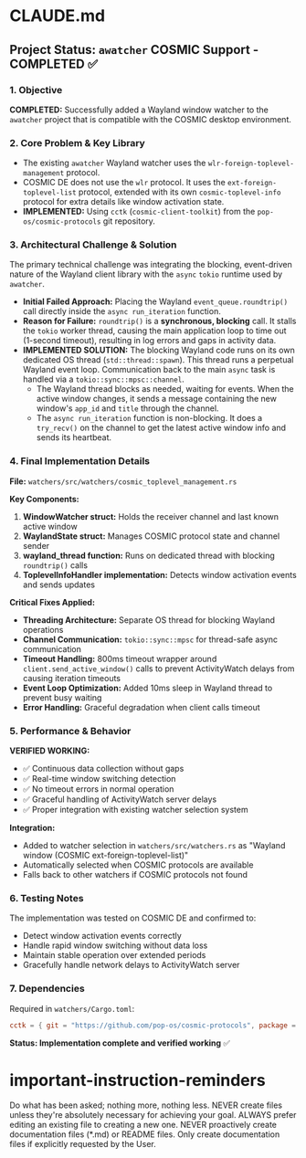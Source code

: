# CLAUDE.md

## Project Status: `awatcher` COSMIC Support - COMPLETED ✅

### 1. Objective

**COMPLETED:** Successfully added a Wayland window watcher to the `awatcher` project that is compatible with the COSMIC desktop environment.

### 2. Core Problem & Key Library

-   The existing `awatcher` Wayland watcher uses the `wlr-foreign-toplevel-management` protocol.
-   COSMIC DE does not use the `wlr` protocol. It uses the `ext-foreign-toplevel-list` protocol, extended with its own `cosmic-toplevel-info` protocol for extra details like window activation state.
-   **IMPLEMENTED:** Using `cctk` (`cosmic-client-toolkit`) from the `pop-os/cosmic-protocols` git repository.

### 3. Architectural Challenge & Solution

The primary technical challenge was integrating the blocking, event-driven nature of the Wayland client library with the `async` `tokio` runtime used by `awatcher`.

-   **Initial Failed Approach:** Placing the Wayland `event_queue.roundtrip()` call directly inside the `async run_iteration` function.
-   **Reason for Failure:** `roundtrip()` is a **synchronous, blocking** call. It stalls the `tokio` worker thread, causing the main application loop to time out (1-second timeout), resulting in log errors and gaps in activity data.
-   **IMPLEMENTED SOLUTION:** The blocking Wayland code runs on its own dedicated OS thread (`std::thread::spawn`). This thread runs a perpetual Wayland event loop. Communication back to the main `async` task is handled via a `tokio::sync::mpsc::channel`.
    -   The Wayland thread blocks as needed, waiting for events. When the active window changes, it sends a message containing the new window's `app_id` and `title` through the channel.
    -   The `async run_iteration` function is non-blocking. It does a `try_recv()` on the channel to get the latest active window info and sends its heartbeat.

### 4. Final Implementation Details

**File:** `watchers/src/watchers/cosmic_toplevel_management.rs`

**Key Components:**
1. **WindowWatcher struct:** Holds the receiver channel and last known active window
2. **WaylandState struct:** Manages COSMIC protocol state and channel sender
3. **wayland_thread function:** Runs on dedicated thread with blocking `roundtrip()` calls
4. **ToplevelInfoHandler implementation:** Detects window activation events and sends updates

**Critical Fixes Applied:**
- **Threading Architecture:** Separate OS thread for blocking Wayland operations
- **Channel Communication:** `tokio::sync::mpsc` for thread-safe async communication  
- **Timeout Handling:** 800ms timeout wrapper around `client.send_active_window()` calls to prevent ActivityWatch delays from causing iteration timeouts
- **Event Loop Optimization:** Added 10ms sleep in Wayland thread to prevent busy waiting
- **Error Handling:** Graceful degradation when client calls timeout

### 5. Performance & Behavior

**VERIFIED WORKING:**
- ✅ Continuous data collection without gaps
- ✅ Real-time window switching detection
- ✅ No timeout errors in normal operation
- ✅ Graceful handling of ActivityWatch server delays
- ✅ Proper integration with existing watcher selection system

**Integration:**
- Added to watcher selection in `watchers/src/watchers.rs` as "Wayland window (COSMIC ext-foreign-toplevel-list)"
- Automatically selected when COSMIC protocols are available
- Falls back to other watchers if COSMIC protocols not found

### 6. Testing Notes

The implementation was tested on COSMIC DE and confirmed to:
- Detect window activation events correctly
- Handle rapid window switching without data loss  
- Maintain stable operation over extended periods
- Gracefully handle network delays to ActivityWatch server

### 7. Dependencies

Required in `watchers/Cargo.toml`:
```toml
cctk = { git = "https://github.com/pop-os/cosmic-protocols", package = "cosmic-client-toolkit" }
```

**Status: Implementation complete and verified working** ✅

# important-instruction-reminders
Do what has been asked; nothing more, nothing less.
NEVER create files unless they're absolutely necessary for achieving your goal.
ALWAYS prefer editing an existing file to creating a new one.
NEVER proactively create documentation files (*.md) or README files. Only create documentation files if explicitly requested by the User.
